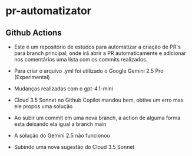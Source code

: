 # pr-automatizator

## Github Actions

- Este é um repositório de estudos para automatizar a criação de PR's para branch principal, onde irá abrir a PR automaticamente e adicionar nos comentários uma lista com os commits realizados.

- Para criar o arquivo .yml foi utilizado o Google Gemini 2.5 Pro (Experimental)

- Mudanças realizadas com o gpt-4.1-mini

- Cloud 3.5 Sonnet no Github Copilot mandou bem, obtive um erro mas ele propos uma solução

- Ao subir um commit em uma nova branch, a action de alguma forma esta deixando ela igual a branch main

- A solução do Gemini 2.5 não funcionou

- Subindo uma nova sugestão do Cloud 3.5 Sonnet 